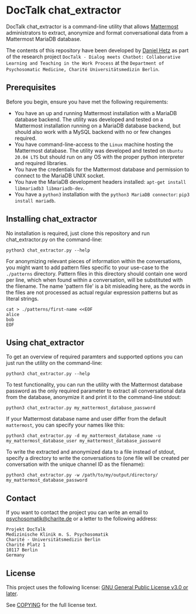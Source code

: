 # DocTalk chat_extractor

DocTalk chat_extractor is a command-line utility that allows [Mattermost](https://mattermost.com/) administrators to extract, anonymize and format conversational data from a Mattermost MariaDB database.

The contents of this repository have been developed by [Daniel Hetz](https://github.com/mutex) as part of the research project `DocTalk - Dialog meets Chatbot: Collaborative Learning and Teaching in the Work Process` at the `Department of Psychosomatic Medicine, Charité Universitätsmedizin Berlin`.

## Prerequisites

Before you begin, ensure you have met the following requirements:
* You have an up and running Mattermost installation with a MariaDB database backend. The utility was developed and tested on a Mattermost installation running on a MariaDB database backend, but should also work with a MySQL backend with no or few changes required.
* You have command-line-access to the `Linux` machine hosting the Mattermost database. The utility was developed and tested on `Ubuntu 20.04 LTS` but should run on any OS with the proper python interpreter and required libraries.
* You have the credentials for the Mattermost database and permission to connect to the MariaDB UNIX socket.
* You have the MariaDB development headers installed: `apt-get install libmariadb3 libmariadb-dev`.
* You have a `python3` installation with the `python3 MariaDB connector`: `pip3 install mariadb`.

## Installing chat_extractor

No installation is required, just clone this repository and run chat_extractor.py on the command-line:

```
python3 chat_extractor.py --help
```

For anonymizing relevant pieces of information within the conversations, you might want to add pattern files specific to your use-case to the `./patterns` directory. Pattern files in this directory should contain one word per line, which when found within a conversation, will be substituted with the filename. The name 'pattern file' is a bit misleading here, as the words in the files are not processed as actual regular expression patterns but as literal strings.

```
cat > ./patterns/first-name <<EOF
alice
bob
EOF
```

## Using chat_extractor

To get an overview of required paramters and supported options you can just run the utility on the command-line:

```
python3 chat_extractor.py --help
```

To test functionality, you can run the utility with the Mattermost database password as the only required parameter to extract all conversational data from the database, anonymize it and print it to the command-line stdout:

```
python3 chat_extractor.py my_mattermost_database_password
```

If your Mattermost database name and user differ from the default `mattermost`, you can specify your names like this:

```
python3 chat_extractor.py -d my_mattermost_database_name -u my_mattermost_database_user my_mattermost_database_password
```

To write the extracted and anonymized data to a file instead of stdout, specify a directory to write the conversations to (one file will be created per conversation with the unique channel ID as the filename):

```
python3 chat_extractor.py -w /path/to/my/output/directory/ my_mattermost_database_password
```

## Contact

If you want to contact the project you can write an email to [psychosomatik@charite.de](mailto:psychosomatik@charite.de) or a letter to the following address:

```
Projekt DocTalk
Medizinische Klinik m. S. Psychosomatik
Charité - Universitätsmedizin Berlin
Charité Platz 1
10117 Berlin
Germany
```

## License

This project uses the following license: [GNU General Public License v3.0 or later](https://www.gnu.org/licenses/).

See [COPYING](/COPYING) for the full license text.
